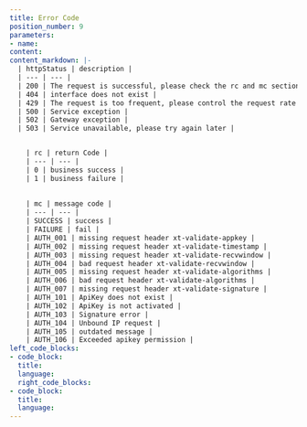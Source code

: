 ```yaml
---
title: Error Code
position_number: 9
parameters:
- name:
content:
content_markdown: |-
  | httpStatus | description |
  | --- | --- |
  | 200 | The request is successful, please check the rc and mc sections further |
  | 404 | interface does not exist |
  | 429 | The request is too frequent, please control the request rate according to the speed limit requirement |
  | 500 | Service exception |
  | 502 | Gateway exception |
  | 503 | Service unavailable, please try again later |


    | rc | return Code |
    | --- | --- |
    | 0 | business success |
    | 1 | business failure |
    
    
    | mc | message code |
    | --- | --- |
    | SUCCESS | success |
    | FAILURE | fail |
    | AUTH_001 | missing request header xt-validate-appkey |
    | AUTH_002 | missing request header xt-validate-timestamp |
    | AUTH_003 | missing request header xt-validate-recvwindow |
    | AUTH_004 | bad request header xt-validate-recvwindow |
    | AUTH_005 | missing request header xt-validate-algorithms |
    | AUTH_006 | bad request header xt-validate-algorithms |
    | AUTH_007 | missing request header xt-validate-signature |
    | AUTH_101 | ApiKey does not exist |
    | AUTH_102 | ApiKey is not activated |
    | AUTH_103 | Signature error |
    | AUTH_104 | Unbound IP request |
    | AUTH_105 | outdated message |
    | AUTH_106 | Exceeded apikey permission |
left_code_blocks:
- code_block:
  title:
  language:
  right_code_blocks:
- code_block:
  title:
  language:
---
```



